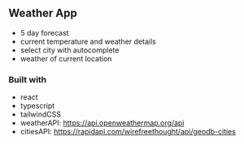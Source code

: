 ## Weather App

- 5 day forecast
- current temperature and weather details
- select city with autocomplete
- weather of current location

### Built with

- react
- typescript
- tailwindCSS
- weatherAPI: https://api.openweathermap.org/api
- citiesAPI: https://rapidapi.com/wirefreethought/api/geodb-cities
